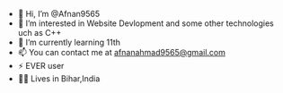 - 👋 Hi, I’m @Afnan9565
- 👀 I’m interested in Website Devlopment and some other technologies uch as C++
- 🌱 I’m currently learning 11th  
- 📫 You can contact me at afnanahmad9565@gmail.com
- ⚡ EVER user
- 🐱‍👓 Lives in Bihar,India

<!---
Afnan9565/Afnan9565 is a ✨ special ✨ repository because its `README.md` (this file) appears on your GitHub profile.
You can click the Preview link to take a look at your changes.
--->
